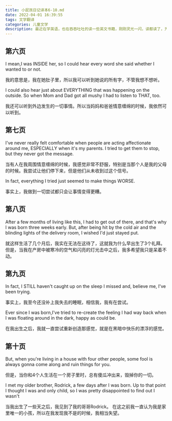 ```yaml
---
title: 小屁孩日记译本6-10.md
date: 2022-04-01 16:39:55
tags: 文学翻译
categories: 儿童文学
description: 最近在学英语，也在吞吞吐吐的读一些英文书籍，刚刚灵光一闪，读都读了，为啥不把它记录下来，索性就搞一个中文译本吧！哈哈哈哈，哥们从今以后可能又要多一个title了，儿童英文读物翻译家
---
```


## 第六页

I mean,I was INSIDE her, so I could hear every word she said whether I wanted to or not.

我的意思是，我在她肚子里，所以我可以听到她说的所有字，不管我想不想听。

I could also hear just about EVERYTHING that was happening on the outside. So when Mom and Dad got all mushy I had to listen to THAT, too.

我还可以听到外边发生的一切事情。所以当妈妈和爸爸情意缠绵的时候，我依然可以听到。

## 第七页

I've never really felt comfortable when people are acting affectionate around me, ESPECIALLY when it's my parents. I tried to get them to stop, but they never got the message.

当有人在我周围情意缠绵的时候，我感觉非常不舒服，特别是当那个人是我的父母的时候。我尝试让他们停下来，但是他们从未收到过这个信号。

In fact, everything I tried just seemed to make things WORSE.

事实上，我做到一切尝试都只会让事情变得更糟。

## 第八页

After a few months of living like this, I had to get out of there, and that's why I was born three weeks early. But, after being hit by the cold air and the blinding lights of the delivery room, I wished I'd just stayed put.

就这样生活了几个月后，我实在无法在这待了，这就我为什么早出生了3个礼拜。但是，当我在产房中被寒冷的空气和闪亮的灯光击中之后，我多希望我只是呆着不动。

## 第九页

In fact, I STILL haven't caught up on the sleep I missed and, believe me, I've been trying.

事实上，我至今还没补上我失去的睡眠，相信我，我有在尝试。

Ever since I was born,I've tried to re-create the feeling I had way back when I was floating around in the dark, happy as could be.

在我出生之后，我就一直尝试重新创造那感觉，就是在黑暗中快乐的漂浮的感觉。

## 第十页

But, when you're living in a house with four other people, some fool is always gonna come along and ruin things for you.

但是，当你和4个人生活在一个房子里时，总有傻瓜冲出来，毁掉你的一切。

I met my older brother, Rodrick, a few days after I was born. Up to that point I thought I was and only child, so I was pretty disappointed to find out I wasn't

当我出生了一些天之后，我见到了我的哥哥Rodrick。 在这之前我一直认为我是家里唯一的小孩，所以在我发现我不是的时候，我相当失望。









